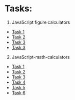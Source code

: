 ﻿# Tasks:

1. JavaScript figure calculators
 + [Task 1](https://github.com/Aramil326/JavaScript_Practice/tree/master/JavaScript-figure-calculators/task-1)
 + [Task 2](https://github.com/Aramil326/JavaScript_Practice/tree/master/JavaScript-figure-calculators/task-2)
 + [Task 3](https://github.com/Aramil326/JavaScript_Practice/tree/master/JavaScript-figure-calculators/task-3)
 + [Task 3](https://github.com/Aramil326/JavaScript_Practice/tree/master/JavaScript-figure-calculators/task-4)

2. JavaScript-math-calculators
 + [Task 1](https://github.com/Aramil326/JavaScript_Practice/tree/master/JavaScript-math-calculators/task-1)
 + [Task 2](https://github.com/Aramil326/JavaScript_Practice/tree/master/JavaScript-math-calculators/task-2)
 + [Task 3](https://github.com/Aramil326/JavaScript_Practice/tree/master/JavaScript-math-calculators/task-3)
 + [Task 4](https://github.com/Aramil326/JavaScript_Practice/tree/master/JavaScript-math-calculators/task-4)
 + [Task 5](https://github.com/Aramil326/JavaScript_Practice/tree/master/JavaScript-math-calculators/task-5)
 + [Task 6](https://github.com/Aramil326/JavaScript_Practice/tree/master/JavaScript-math-calculators/task-6)
